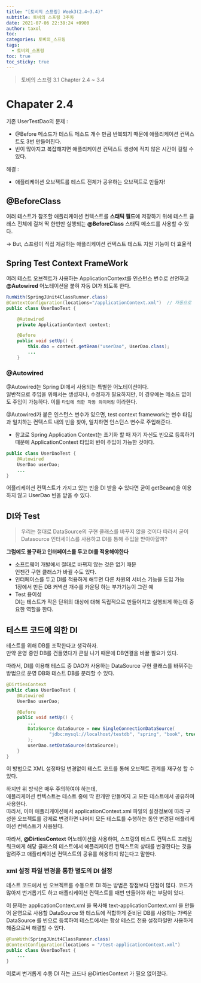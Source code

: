 ```yaml
---
title: "[토비의 스프링] Week3(2.4~3.4)"
subtitle: 토비의 스프링 3주차
date: 2021-07-06 22:38:24 +0900
author: taxol
toc: 
categories: 토비의_스프링
tags:
  - 토비의_스프링
toc: true
toc_sticky: true
---
```


> 토비의 스프링 3.1 Chapter 2.4 ~ 3.4

# Chapater 2.4

기존 UserTestDao의 문제 :

- @Before 메소드가 테스트 메소드 개수 만큼 반복되기 때문에 애플리케이션 컨텍스트도 3번 만들어진다.
- 빈이 많아지고 복잡해지면 애플리케이션 컨텍스트 생성에 적지 않은 시간이 걸릴 수 있다.

해결 :

- 애플리케이션 오브젝트를 테스트 전체가 공유하는 오브젝트로 만들자!

## @BeforeClass

여러 테스트가 참조할 애플리케이션 컨텍스트를 **스태틱 필드**에 저장하기 위해 테스트 클래스 전체에 걸쳐 딱 한번만 실행되는 **@BeforeClass** 스태틱 메소드를 사용할 수 있다.

-> But, 스프링이 직접 제공하는 애플리케이션 컨텍스트 테스트 지원 기능이 더 효율적

## Spring Test Context FrameWork

여러 테스트 오브젝트가 사용하는 ApplicationContext를 인스턴스 변수로 선언하고 **@Autowired** 어노테이션을 붙혀 자동 DI가 되도록 한다.

```java
RunWith(SpringJUnit4ClassRunner.class)
@ContextConfiguration(locations="/applicationContext.xml")	// 자동으로 만들어줄 ApplicationContext 위치 지정
public class UserDaoTest {

	@Autowired
	private ApplicationContext context;

	@Before
	public void setUp() {
		this.dao = context.getBean("userDao", UserDao.class);
		...
	}
```

### @Autowired

@Autowired는 Spring DI에서 사용되는 특별한 어노테이션이다.  
일반적으로 주입을 위해서는 생성자나, 수정자가 필요하지만, 이 경우에는 메소드 없이도 주입이 가능하다. 이를 `타입에 의한 자동 와이어링` 이라한다.

@Autowired가 붙은 인스턴스 변수가 있으면, test context framework는 변수 타입과 일치하는 컨텍스트 내의 빈을 찾아, 일치하면 인스턴스 변수로 주입해준다.

- 참고로 Spring Application Context는 초기화 할 때 자기 자신도 빈으로 등록하기 때문에 ApplicationContext 타입의 빈이 주입이 가능한 것이다.

```java
public class UserDaoTest {
    @Autowired
    UserDao userDao;
    ...
}
```

어플리케이션 컨텍스트가 가지고 있는 빈을 DI 받을 수 있다면 굳이 getBean()을 이용하지 않고 UserDao 빈을 받을 수 있다.

## DI와 Test

> 우리는 절대로 DataSource의 구현 클래스를 바꾸지 않을 것이다
> 따라서 굳이 Datasource 인터세이스를 사용하고 DI를 통해 주입을 받아아햘까?

**그럼에도 불구하고 인터페이스를 두고 DI를 적용해야한다**

- 소프트웨어 개발에서 절대로 바뀌지 않는 것은 없기 때문  
  언젠간 구현 클래스가 바뀔 수도 있다.
- 인터페이스를 두고 DI를 적용하게 해두면 다른 차원의 서비스 기능을 도입 가능  
  1장에서 만든 DB 커넥션 개수를 카운팅 하는 부가기능이 그런 예
- Test 용이성  
  DI는 테스트가 작은 단위의 대상에 대해 독립적으로 만들어지고 실행되게 하는데 중요한 역할을 한다.

## 테스트 코드에 의한 DI

테스트를 위해 DB를 조작한다고 생각하자.  
만약 운영 중인 DB를 건들였다가 큰일 나기 때문에 DB연결을 바꿀 필요가 있다.

따라서, DI를 이용해 테스트 중 DAO가 사용하는 DataSource 구현 클래스를 바꿔주는 방법으로 운영 DB와 테스트 DB를 분리할 수 있다.

```java
@DirtiesContext
public class UserDaoTest {
    @Autowired
    UserDao userDao;

    @Before
    public void setUp() {
        ...
        DataSource dataSource = new SingleConnectionDataSource(
                "jdbc:mysql://localhost/testdb", "spring", "book", true
        );
        userDao.setDataSource(dataSource);
    }
}
```

이 방법으로 XML 설정파일 변경없이 테스트 코드를 통해 오브젝트 관계를 재구성 할 수 있다.

하지만 위 방식은 매우 주의하여야 하는데,  
애플리케이션 컨텍스트는 테스트 중에 딱 한개만 만들어지 고 모든 테스트에서 공유하여 사용한다.  
따라서, 이미 애플리케이션에서 applicationContext.xml 파일의 설정정보에 따라 구성한 오브젝트를 강제로 변경하면 나머지 모든 테스트를 수행하는 동안 변경된 애플리케이션 컨텍스트가 사용된다.

따라서, **@DirtiesContext** 어노테이션을 사용하여, 스프링의 테스트 컨텍스트 프레임워크에게 해당 클래스의 테스트에서 에플리케이션 컨텍스트의 상태를 변경한다는 것을 알려주고 애플리케이션 컨텍스트의 공유를 허용하지 않는다고 말한다.

### xml 설정 파일 변경을 통한 별도의 DI 설정

테스트 코드에서 빈 오브젝트를 수동으로 DI 하는 방법은 장점보다 단점이 많다. 코드가 많아져 번거롭기도 하고 애플리케이션 컨텍스트를 매번 만들어야 하는 부담이 있다.

이 문제는 applicationContext.xml 을 복사해 text-applicationContext.xml 을 만들어 운영으로 사용할 DataSource 와 테스트에 적합하게 준비된 DB를 사용하는 가벼운 DataSource 를 빈으로 등록하여 테스트에서는 항상 테스트 전용 설정파일만 사용하게 해줌으로써 해결할 수 있다.

```java
@RunWith(SpringJUnit4ClassRunner.class)
@ContextConfiguration(locations = "/test-applicationContext.xml")
public class UserDaoTest {
    ...
}
```

이로써 번거롭게 수동 DI 하는 코드나 @DirtiesContext 가 필요 없어졌다.
